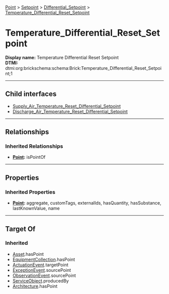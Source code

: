 [Point](../../../Point.md) > [Setpoint](../../Setpoint.md) > [Differential_Setpoint](../Differential_Setpoint.md) > [Temperature_Differential_Reset_Setpoint](#)
# Temperature_Differential_Reset_Setpoint

**Display name:** Temperature Differential Reset Setpoint<br />
**DTMI:** dtmi:org:brickschema:schema:Brick:Temperature_Differential_Reset_Setpoint;1

---

## Child interfaces
* [Supply_Air_Temperature_Reset_Differential_Setpoint](Supply_Air_Temperature_Reset_Differential_Setpoint.md)
* [Discharge_Air_Temperature_Reset_Differential_Setpoint](Discharge_Air_Temperature_Reset_Differential_Setpoint/Discharge_Air_Temperature_Reset_Differential_Setpoint.md)

---

## Relationships
### Inherited Relationships
* **[Point](../../../Point.md):** isPointOf

---

## Properties
### Inherited Properties
* **[Point](../../../Point.md):** aggregate, customTags, externalIds, hasQuantity, hasSubstance, lastKnownValue, name

---

## Target Of
### Inherited
* [Asset](../../../../Asset/Asset.md).hasPoint
* [EquipmentCollection](../../../../Collection/AssetCollection/EquipmentCollection/EquipmentCollection.md).hasPoint
* [ActuationEvent](../../../../Event/PointEvent/ActuationEvent.md).targetPoint
* [ExceptionEvent](../../../../Event/PointEvent/ExceptionEvent.md).sourcePoint
* [ObservationEvent](../../../../Event/PointEvent/ObservationEvent.md).sourcePoint
* [ServiceObject](../../../../Information/ServiceObject/ServiceObject.md).producedBy
* [Architecture](../../../../Space/Architecture/Architecture.md).hasPoint
